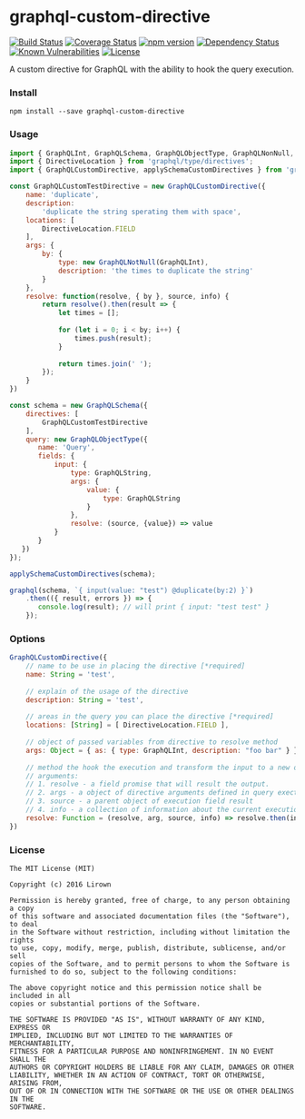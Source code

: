 # graphql-custom-directive
[![Build Status](https://travis-ci.org/lirown/graphql-custom-directive.svg?branch=master)](https://travis-ci.org/lirown/graphql-custom-directive)
[![Coverage Status](https://coveralls.io/repos/github/lirown/graphql-custom-directive/badge.svg?branch=master)](https://coveralls.io/github/lirown/graphql-custom-directive?branch=master)
[![npm version](https://badge.fury.io/js/graphql-custom-directive.svg)](https://badge.fury.io/js/graphql-custom-directive)
[![Dependency Status](https://david-dm.org/lirown/graphql-custom-directive.svg)](https://david-dm.org/lirown/graphql-custom-directive)
[![Known Vulnerabilities](https://snyk.io/test/github/lirown/graphql-custom-directive/602d182992f808e0851a88fb5b63021570c4f4eb/badge.svg)](https://snyk.io/test/github/lirown/graphql-custom-directive/602d182992f808e0851a88fb5b63021570c4f4eb)
[![License](http://img.shields.io/:license-mit-blue.svg)](http://doge.mit-license.org)

A custom directive for GraphQL with the ability to hook the query execution.

### Install
```
npm install --save graphql-custom-directive
```


### Usage
```javascript
import { GraphQLInt, GraphQLSchema, GraphQLObjectType, GraphQLNonNull, graphql } from 'graphql';
import { DirectiveLocation } from 'graphql/type/directives';
import { GraphQLCustomDirective, applySchemaCustomDirectives } from 'graphql-custom-directive';

const GraphQLCustomTestDirective = new GraphQLCustomDirective({
    name: 'duplicate',
    description:
        'duplicate the string sperating them with space',
    locations: [
        DirectiveLocation.FIELD
    ],
    args: {
        by: {
            type: new GraphQLNotNull(GraphQLInt),
            description: 'the times to duplicate the string'
        }
    },
    resolve: function(resolve, { by }, source, info) {
        return resolve().then(result => {      
            let times = [];
            
            for (let i = 0; i < by; i++) {
                times.push(result);
            }
            
            return times.join(' ');
        });
    }
})

const schema = new GraphQLSchema({
    directives: [
        GraphQLCustomTestDirective
    ],
    query: new GraphQLObjectType({
       name: 'Query',
       fields: {
           input: {
               type: GraphQLString,
               args: {
                   value: {
                       type: GraphQLString
                   }
               },
               resolve: (source, {value}) => value
           }
       }
   })
});

applySchemaCustomDirectives(schema);

graphql(schema, `{ input(value: "test") @duplicate(by:2) }`)
    .then(({ result, errors }) => {
       console.log(result); // will print { input: "test test" }
    });

```

### Options
```javascript
GraphQLCustomDirective({
    // name to be use in placing the directive [*required]
    name: String = 'test',
    
    // explain of the usage of the directive
    description: String = 'test',
    
    // areas in the query you can place the directive [*required]
    locations: [String] = [ DirectiveLocation.FIELD ],
    
    // object of passed variables from directive to resolve method
    args: Object = { as: { type: GraphQLInt, description: "foo bar" } } ),
    
    // method the hook the execution and transform the input to a new output  [*required]
    // arguments:
    // 1. resolve - a field promise that will result the output.
    // 2. args - a object of directive arguments defined in query exectution 
    // 3. source - a parent object of execution field result
    // 4. info - a collection of information about the current execution state
    resolve: Function = (resolve, arg, source, info) => resolve.then(input => input);
})

```
### License
```
The MIT License (MIT)

Copyright (c) 2016 Lirown

Permission is hereby granted, free of charge, to any person obtaining a copy
of this software and associated documentation files (the "Software"), to deal
in the Software without restriction, including without limitation the rights
to use, copy, modify, merge, publish, distribute, sublicense, and/or sell
copies of the Software, and to permit persons to whom the Software is
furnished to do so, subject to the following conditions:

The above copyright notice and this permission notice shall be included in all
copies or substantial portions of the Software.

THE SOFTWARE IS PROVIDED "AS IS", WITHOUT WARRANTY OF ANY KIND, EXPRESS OR
IMPLIED, INCLUDING BUT NOT LIMITED TO THE WARRANTIES OF MERCHANTABILITY,
FITNESS FOR A PARTICULAR PURPOSE AND NONINFRINGEMENT. IN NO EVENT SHALL THE
AUTHORS OR COPYRIGHT HOLDERS BE LIABLE FOR ANY CLAIM, DAMAGES OR OTHER
LIABILITY, WHETHER IN AN ACTION OF CONTRACT, TORT OR OTHERWISE, ARISING FROM,
OUT OF OR IN CONNECTION WITH THE SOFTWARE OR THE USE OR OTHER DEALINGS IN THE
SOFTWARE.
```
